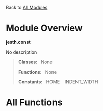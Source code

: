 Back to [All Modules](https://github.com/pyrustic/jesth/blob/master/docs/modules/README.md#readme)

# Module Overview

**jesth.const**
 
No description

> **Classes:** &nbsp; None
>
> **Functions:** &nbsp; None
>
> **Constants:** &nbsp; HOME &nbsp;&nbsp; INDENT_WIDTH

# All Functions




